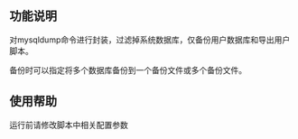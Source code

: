 ## 功能说明
对mysqldump命令进行封装，过滤掉系统数据库，仅备份用户数据库和导出用户脚本。

备份时可以指定将多个数据库备份到一个备份文件或多个备份文件。

## 使用帮助
运行前请修改脚本中相关配置参数


